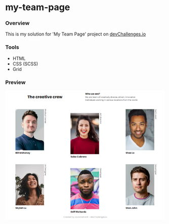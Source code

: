 # my-team-page

### Overview

This is my solution for 'My Team Page' project on [devChallenges.io](https://devchallenges.io/challenges/hhmesazsqgKXrTkYkt0U)

### Tools

- HTML
- CSS (SCSS)
- Grid

### Preview

![my-team-page_prevew](https://github.com/varJonathanR/my-team-page/blob/main/assets/my-team-page_preview.png)
